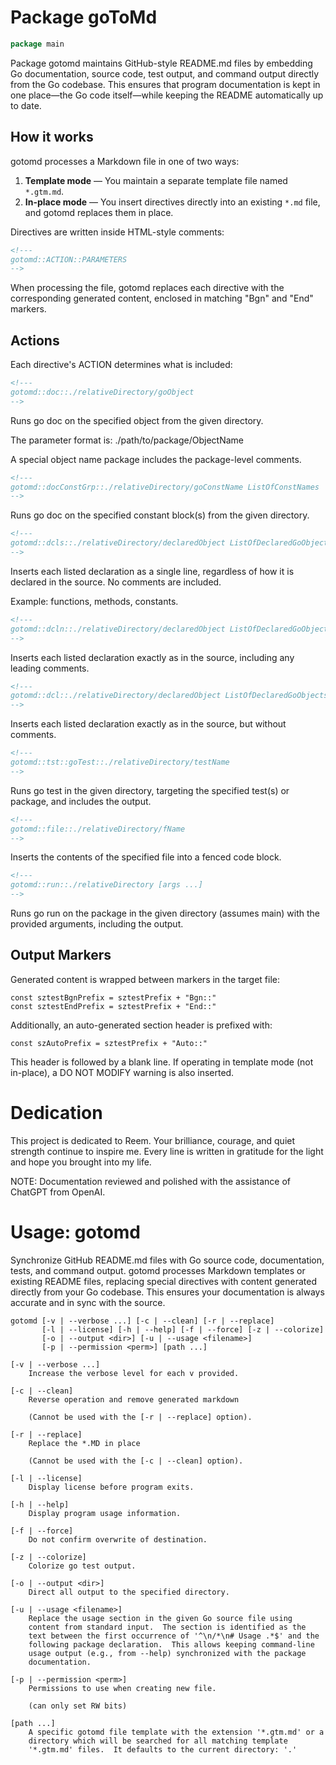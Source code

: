 <!--- gotomd::Auto:: See github.com/dancsecs/gotomd **DO NOT MODIFY** -->

<!---
    Golang To Github Markdown Utility: gotomd
    Copyright (C) 2023, 2024 Leslie Dancsecs

    This program is free software: you can redistribute it and/or modify
    it under the terms of the GNU General Public License as published by
    the Free Software Foundation, either version 3 of the License, or
    (at your option) any later version.

    This program is distributed in the hope that it will be useful,
    but WITHOUT ANY WARRANTY; without even the implied warranty of
    MERCHANTABILITY or FITNESS FOR A PARTICULAR PURPOSE.  See the
    GNU General Public License for more details.

    You should have received a copy of the GNU General Public License
    along with this program.  If not, see <https://www.gnu.org/licenses/>.
-->

# Package goToMd

<!--- gotomd::Bgn::doc::./package -->
```go
package main
```

Package gotomd maintains GitHub-style README.md files by embedding Go
documentation, source code, test output, and command output directly
from the Go codebase. This ensures that program documentation is kept
in one place—the Go code itself—while keeping the README automatically
up to date.

## How it works

gotomd processes a Markdown file in one of two ways:

 1. **Template mode** — You maintain a separate template file named `*.gtm.md`.
 2. **In-place mode** — You insert directives directly into an existing
    `*.md` file, and gotomd replaces them in place.

Directives are written inside HTML-style comments:

```html
<!---
gotomd::ACTION::PARAMETERS
-->
```

When processing the file, gotomd replaces each directive with the
corresponding generated content, enclosed in matching "Bgn" and "End"
markers.

## Actions

Each directive's ACTION determines what is included:

```html
<!---
gotomd::doc::./relativeDirectory/goObject
-->
```
Runs go doc on the specified object from the given directory.

The parameter format is: ./path/to/package/ObjectName

A special object name package includes the package-level comments.

```html
<!---
gotomd::docConstGrp::./relativeDirectory/goConstName ListOfConstNames
-->
```
Runs go doc on the specified constant block(s) from the given directory.

```html
<!---
gotomd::dcls::./relativeDirectory/declaredObject ListOfDeclaredGoObjects
-->
```

Inserts each listed declaration as a single line, regardless of
how it is declared in the source. No comments are included.

Example: functions, methods, constants.

```html
<!---
gotomd::dcln::./relativeDirectory/declaredObject ListOfDeclaredGoObjects
-->
```

Inserts each listed declaration exactly as in the source, including
any leading comments.

```html
<!---
gotomd::dcl::./relativeDirectory/declaredObject ListOfDeclaredGoObjects
-->
```

Inserts each listed declaration exactly as in the source, but without
comments.

```html
<!---
gotomd::tst::goTest::./relativeDirectory/testName
-->
```

Runs go test in the given directory, targeting the specified test(s)
or package, and includes the output.

```html
<!---
gotomd::file::./relativeDirectory/fName
-->
```

Inserts the contents of the specified file into a fenced code block.

```html
<!---
gotomd::run::./relativeDirectory [args ...]
-->
```

Runs go run on the package in the given directory (assumes main)
with the provided arguments, including the output.

## Output Markers

Generated content is wrapped between markers in the target file:

    const sztestBgnPrefix = sztestPrefix + "Bgn::"
    const sztestEndPrefix = sztestPrefix + "End::"

Additionally, an auto-generated section header is prefixed with:

    const szAutoPrefix = sztestPrefix + "Auto::"

This header is followed by a blank line. If operating in template mode
(not in-place), a DO NOT MODIFY warning is also inserted.

# Dedication

This project is dedicated to Reem.
Your brilliance, courage, and quiet strength continue to inspire me.
Every line is written in gratitude for the light and hope you brought into my
life.

NOTE: Documentation reviewed and polished with the assistance of ChatGPT from
OpenAI.

# Usage: gotomd

Synchronize GitHub README.md files with Go source code,
documentation, tests, and command output. gotomd processes
Markdown templates or existing README files, replacing special
directives with content generated directly from your Go
codebase. This ensures your documentation is always accurate
and in sync with the source.

    gotomd [-v | --verbose ...] [-c | --clean] [-r | --replace]
           [-l | --license] [-h | --help] [-f | --force] [-z | --colorize]
           [-o | --output <dir>] [-u | --usage <filename>]
           [-p | --permission <perm>] [path ...]

    [-v | --verbose ...]
        Increase the verbose level for each v provided.

    [-c | --clean]
        Reverse operation and remove generated markdown

        (Cannot be used with the [-r | --replace] option).

    [-r | --replace]
        Replace the *.MD in place

        (Cannot be used with the [-c | --clean] option).

    [-l | --license]
        Display license before program exits.

    [-h | --help]
        Display program usage information.

    [-f | --force]
        Do not confirm overwrite of destination.

    [-z | --colorize]
        Colorize go test output.

    [-o | --output <dir>]
        Direct all output to the specified directory.

    [-u | --usage <filename>]
        Replace the usage section in the given Go source file using
        content from standard input.  The section is identified as the
        text between the first occurrence of '^\n/*\n# Usage .*$' and the
        following package declaration.  This allows keeping command-line
        usage output (e.g., from --help) synchronized with the package
        documentation.

    [-p | --permission <perm>]
        Permissions to use when creating new file.

        (can only set RW bits)

    [path ...]
        A specific gotomd file template with the extension '*.gtm.md' or a
        directory which will be searched for all matching template
        '*.gtm.md' files.  It defaults to the current directory: '.'
<!--- gotomd::End::doc::./package -->
